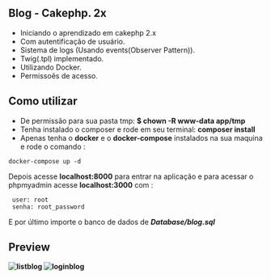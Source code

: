 ## Blog - Cakephp. 2x
- Iniciando o aprendizado em cakephp 2.x
- Com autentificação de usuário.
- Sistema de logs (Usando events(Observer Pattern)).
- Twig(.tpl) implementado.
- Utilizando Docker.
- Permissoẽs de acesso.

## Como utilizar
- De permissão para sua pasta tmp: <b>$ chown -R www-data app/tmp</b>
- Tenha instalado o composer e rode em seu terminal: <b>composer install</b>
- Apenas tenha o <b>docker</b> e o <b>docker-compose</b> instalados na sua maquina e rode o comando :
```
docker-compose up -d
```
Depois acesse <b>localhost:8000</b> para entrar na aplicação e para acessar o phpmyadmin acesse <b>localhost:3000</b> com :
```
 user: root
 senha: root_password
```
E por último importe o banco de dados de <b><i>Database/blog.sql</i><b>

## Preview

![listblog](https://user-images.githubusercontent.com/31348487/67706086-de35f700-f996-11e9-825e-b193d7939d69.png)
![loginblog](https://user-images.githubusercontent.com/31348487/67706126-f0b03080-f996-11e9-94b3-cae55d8e8370.png)
